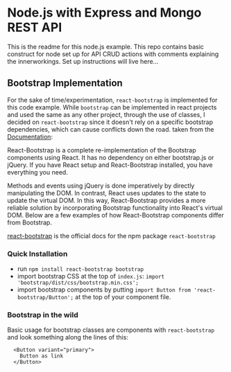 # Node.js with Express and Mongo REST API

This is the readme for this node.js example. This repo contains basic construct for node set up for API CRUD actions with comments explaining the innerworkings. Set up instructions will live here...

## Bootstrap Implementation

For the sake of time/experimentation, `react-bootstrap` is implemented for this code example. While `bootstrap` can be implemented in react projects and used the same as any other project, through the use of classes, I decided on `react-bootstrap` since it doesn't rely on a specific bootstrap dependencies, which can cause conflicts down the road. taken from the [Documentation](https://react-bootstrap.github.io/getting-started/why-react-bootstrap/):

React-Bootstrap is a complete re-implementation of the Bootstrap components using React. It has no dependency on either bootstrap.js or jQuery. If you have React setup and React-Bootstrap installed, you have everything you need.

Methods and events using jQuery is done imperatively by directly manipulating the DOM. In contrast, React uses updates to the state to update the virtual DOM. In this way, React-Bootstrap provides a more reliable solution by incorporating Bootstrap functionality into React's virtual DOM. Below are a few examples of how React-Bootstrap components differ from Bootstrap.

[react-bootstrap](https://react-bootstrap.github.io/getting-started/introduction/) is the official docs for the npm package `react-bootstrap`

### Quick Installation

- run `npm install react-bootstrap bootstrap`
- import bootstrap CSS at the top of `index.js`: `import 'bootstrap/dist/css/bootstrap.min.css';`
- import bootstrap components by putting `import Button from 'react-bootstrap/Button';` at the top of your component file.

### Bootstrap in the wild

Basic usage for bootstrap classes are components with `react-bootstrap` and look something along the lines of this:

```
  <Button variant="primary">
    Button as link
  </Button>
```
